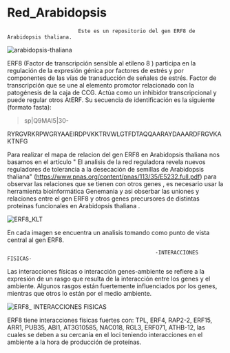 # Red_Arabidopsis
                         
                           Este es un repositorio del gen ERF8 de Arabidopsis thaliana.
![arabidopsis-thaliana](https://user-images.githubusercontent.com/67028183/85361211-eff97b00-b4e0-11ea-81a6-80e3e5c9a1ad.jpg)

ERF8 (Factor de transcripción sensible al etileno 8 ) participa en la regulación de la expresión génica por factores de estrés y por componentes de las vías de transducción de señales de estrés. Factor de transcripción que se une al elemento promotor relacionado con la patogénesis de la caja de CCG. Actúa como un inhibidor transcripcional y puede regular otros AtERF. Su secuencia de identificación es la siguiente (formato fasta):
>sp|Q9MAI5|30-

RYRGVRKRPWGRYAAEIRDPVKKTRVWLGTFDTAQQAARAYDAAARDFRGVKAKTNFG

Para realizar el mapa de relacion del gen ERF8 en Arabidopsis thaliana nos basamos en el artículo " El analisis  de la red reguladora  revela nuevos reguladores de tolerancia  a la desecación  de semillas de Arabidopsis thaliana" (https://www.pnas.org/content/pnas/113/35/E5232.full.pdf)  para observar  las relaciones que se tienen con otros genes , es necesario usar la herramienta bioinformática  Genemania y asi obserbar las uniones y relaciones entre el gen ERF8 y otros genes precursores de distintas proteinas funcionales en Arabidopsis thaliana .

![ERF8_KLT](https://user-images.githubusercontent.com/67028183/85358981-b02f9500-b4da-11ea-8039-ac1cb09faa2c.jpg)

En cada imagen se encuentra un analisis tomando como punto de vista central al gen ERF8.

                                                    -INTERACCIONES FISICAS-
                               
Las interacciones físicas o interacción genes-ambiente se refiere a la expresión de un rasgo que resulta de la interacción entre los genes y el ambiente. Algunos rasgos están fuertemente influenciados por los genes, mientras que otros lo están por el medio ambiente.

![ERF8_ INTERACCIONES FISICAS](https://user-images.githubusercontent.com/67028183/85360718-8fb60980-b4df-11ea-87cf-10d2162db466.jpg)

ERF8 tiene interacciones físicas fuertes con:
TPL, ERF4, RAP2-2, ERF15, ARR1, PUB35, ABI1, AT3G10585, NAC018, RGL3, ERF071, ATHB-12, las cuales se deben a su cercanía en el loci teniendo interacciones en el ambiente a la hora de producción de proteínas.
